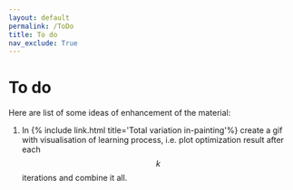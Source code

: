 ```yaml
---
layout: default
permalink: /ToDo
title: To do
nav_exclude: True
---
```


# To do
Here are list of some ideas of enhancement of the material:

1. In {% include link.html title='Total variation in-painting'%} create a gif with visualisation of learning process, i.e. plot optimization result after each $$k$$ iterations and combine it all.